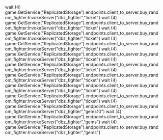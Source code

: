 wait (4)
game:GetService("ReplicatedStorage").endpoints.client_to_server.buy_random_fighter:InvokeServer("dbz_fighter","ticket")
wait (4)
game:GetService("ReplicatedStorage").endpoints.client_to_server.buy_random_fighter:InvokeServer("dbz_fighter","ticket")
wait (4)
game:GetService("ReplicatedStorage").endpoints.client_to_server.buy_random_fighter:InvokeServer("dbz_fighter","ticket")
wait (4)
game:GetService("ReplicatedStorage").endpoints.client_to_server.buy_random_fighter:InvokeServer("dbz_fighter","ticket")
wait (4)
game:GetService("ReplicatedStorage").endpoints.client_to_server.buy_random_fighter:InvokeServer("dbz_fighter","ticket")
wait (4)
game:GetService("ReplicatedStorage").endpoints.client_to_server.buy_random_fighter:InvokeServer("dbz_fighter","ticket")
wait (4)
game:GetService("ReplicatedStorage").endpoints.client_to_server.buy_random_fighter:InvokeServer("dbz_fighter","ticket")
wait (4)
game:GetService("ReplicatedStorage").endpoints.client_to_server.buy_random_fighter:InvokeServer("dbz_fighter","ticket")
wait (4)
game:GetService("ReplicatedStorage").endpoints.client_to_server.buy_random_fighter:InvokeServer("dbz_fighter","ticket")
wait (4)
game:GetService("ReplicatedStorage").endpoints.client_to_server.buy_random_fighter:InvokeServer("dbz_fighter","gems10")
wait (4)
game:GetService("ReplicatedStorage").endpoints.client_to_server.buy_random_fighter:InvokeServer("dbz_fighter","gems")
wait (4)
game:GetService("ReplicatedStorage").endpoints.client_to_server.buy_random_fighter:InvokeServer("dbz_fighter","gems")
